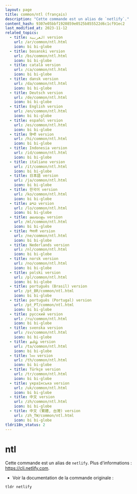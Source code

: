 ```yaml
---
layout: page
title: common/ntl (français)
description: "Cette commande est un alias de `netlify`."
content_hash: 9307e05bbf1920859e0525b855522d6c1cf91ec2
last_modified_at: 2023-11-12
related_topics:
  - title: العربية version
    url: /ar/common/ntl.html
    icon: bi bi-globe
  - title: bosanski version
    url: /bs/common/ntl.html
    icon: bi bi-globe
  - title: català version
    url: /ca/common/ntl.html
    icon: bi bi-globe
  - title: dansk version
    url: /da/common/ntl.html
    icon: bi bi-globe
  - title: Deutsch version
    url: /de/common/ntl.html
    icon: bi bi-globe
  - title: English version
    url: /en/common/ntl.html
    icon: bi bi-globe
  - title: español version
    url: /es/common/ntl.html
    icon: bi bi-globe
  - title: हिन्दी version
    url: /hi/common/ntl.html
    icon: bi bi-globe
  - title: Indonesia version
    url: /id/common/ntl.html
    icon: bi bi-globe
  - title: italiano version
    url: /it/common/ntl.html
    icon: bi bi-globe
  - title: 日本語 version
    url: /ja/common/ntl.html
    icon: bi bi-globe
  - title: 한국어 version
    url: /ko/common/ntl.html
    icon: bi bi-globe
  - title: ລາວ version
    url: /lo/common/ntl.html
    icon: bi bi-globe
  - title: മലയാളം version
    url: /ml/common/ntl.html
    icon: bi bi-globe
  - title: नेपाली version
    url: /ne/common/ntl.html
    icon: bi bi-globe
  - title: Nederlands version
    url: /nl/common/ntl.html
    icon: bi bi-globe
  - title: norsk version
    url: /no/common/ntl.html
    icon: bi bi-globe
  - title: polski version
    url: /pl/common/ntl.html
    icon: bi bi-globe
  - title: português (Brasil) version
    url: /pt_BR/common/ntl.html
    icon: bi bi-globe
  - title: português (Portugal) version
    url: /pt_PT/common/ntl.html
    icon: bi bi-globe
  - title: русский version
    url: /ru/common/ntl.html
    icon: bi bi-globe
  - title: svenska version
    url: /sv/common/ntl.html
    icon: bi bi-globe
  - title: தமிழ் version
    url: /ta/common/ntl.html
    icon: bi bi-globe
  - title: ไทย version
    url: /th/common/ntl.html
    icon: bi bi-globe
  - title: Türkçe version
    url: /tr/common/ntl.html
    icon: bi bi-globe
  - title: українська version
    url: /uk/common/ntl.html
    icon: bi bi-globe
  - title: 中文 version
    url: /zh/common/ntl.html
    icon: bi bi-globe
  - title: 中文 (繁體, 台灣) version
    url: /zh_TW/common/ntl.html
    icon: bi bi-globe
tldri18n_status: 2
---
```

# ntl

Cette commande est un alias de `netlify`.
Plus d'informations : <https://cli.netlify.com>.

- Voir la documentation de la commande originale :

`tldr netlify`
